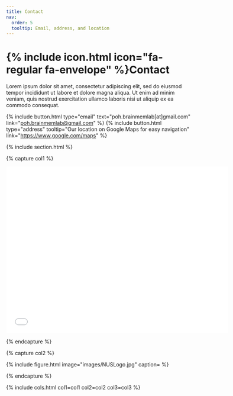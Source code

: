 ```yaml
---
title: Contact
nav:
  order: 5
  tooltip: Email, address, and location
---
```


# {% include icon.html icon="fa-regular fa-envelope" %}Contact

Lorem ipsum dolor sit amet, consectetur adipiscing elit, sed do eiusmod tempor
incididunt ut labore et dolore magna aliqua. Ut enim ad minim veniam, quis
nostrud exercitation ullamco laboris nisi ut aliquip ex ea commodo consequat.

{%
  include button.html
  type="email"
  text="poh.brainmemlab[at]gmail.com"
  link="poh.brainmemlab@gmail.com"
%}
{%
  include button.html
  type="address"
  tooltip="Our location on Google Maps for easy navigation"
  link="https://www.google.com/maps"
%}

{% include section.html %}

{% capture col1 %}

<iframe src="[https://www.google.com/maps/embed?pb=!1m18!1m12!1m3!1d306141.380212437!2d126.3453416664724!3d33.3711157139061!2m3!1f0!2f0!3f0!3m2!1i1024!2i768!4f13.1!3m3!1m2!1s0x350ce3544cc84045%3A0x66bc36d2981ebf31!2sJeju-do%2C+South+Korea!5e0!3m2!1sen!2sus!4v1473136714592](https://www.google.com/search?q=national+university+of+singapore+logo&sca_esv=92b12e7e59cf2f55&rlz=1C5CHFA_enUS965US965&udm=2&biw=1440&bih=695&sxsrf=ADLYWIKXDsmcgJeYzxYM4lr569jefah2ZQ%3A1737536633362&ei=ebSQZ72hFZ3m4-EP59_KkQE&ved=0ahUKEwj9wcKu_IiLAxUd8zgGHeevMhIQ4dUDCBE&uact=5&oq=national+university+of+singapore+logo&gs_lp=EgNpbWciJW5hdGlvbmFsIHVuaXZlcnNpdHkgb2Ygc2luZ2Fwb3JlIGxvZ28yBRAAGIAEMgUQABiABDIEEAAYHjIEEAAYHjIGEAAYBRgeSNwkUIUGWJEjcAN4AJABA5gB0wGgAagXqgEGMjguNi4zuAEDyAEA-AEBmAIloAKFFMICBhAAGAcYHsICBBAjGCfCAgsQABiABBixAxiDAcICDhAAGIAEGLEDGIMBGIoFwgIKEAAYgAQYQxiKBcICCBAAGIAEGLEDwgIEEAAYA5gDAIgGAZIHBjMxLjQuMqAH-OsB&sclient=img#vhid=d6WKyIFUKmJXWM&vssid=mosaic)" width="600" height="450" frameborder="0" style="border:0" allowfullscreen></iframe>

{% endcapture %}

{% capture col2 %}

{%
  include figure.html
  image="images/NUSLogo.jpg"
  caption=
%}

{% endcapture %}



{% include cols.html col1=col1 col2=col2 col3=col3 %}
